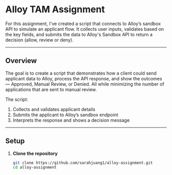 # Alloy TAM Assignment

For this assignment, I've created a script that connects to Alloy’s sandbox API to simulate an applicant flow. It collects user inputs, validates based on the key fields, and submits the data to Alloy's Sandbox API to return a decision (allow, review or deny). 

---

## Overview

The goal is to create a script that demonstrates how a client could send applicant data to Alloy, process the API response, and show the outcomes — Approved, Manual Review, or Denied. All while minimizing the number of applications that are sent to manual review. 

The script:
1. Collects and validates applicant details  
2. Submits the applicant to Alloy’s sandbox endpoint  
3. Interprets the response and shows a decision message

---

## Setup

1. **Clone the repository**
   ```bash
   git clone https://github.com/sarahjuang1/alloy-assignment.git
   cd alloy-assignment
